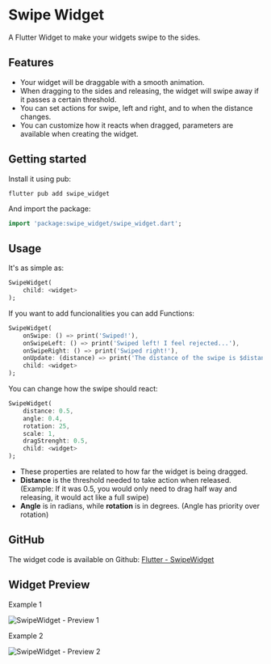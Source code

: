 # Swipe Widget
A Flutter Widget to make your widgets swipe to the sides.

## Features

* Your widget will be draggable with a smooth animation.
* When dragging to the sides and releasing, the widget will swipe away if it passes a certain threshold.
* You can set actions for swipe, left and right, and to when the distance changes.
* You can customize how it reacts when dragged, parameters are available when creating the widget.

## Getting started

Install it using pub:
```
flutter pub add swipe_widget
```

And import the package:
```dart
import 'package:swipe_widget/swipe_widget.dart';
```

## Usage

It's as simple as:
```dart
SwipeWidget(
    child: <widget>
);
```

If you want to add funcionalities you can add Functions:
```dart
SwipeWidget(
    onSwipe: () => print('Swiped!'),
    onSwipeLeft: () => print('Swiped left! I feel rejected...'),
    onSwipeRight: () => print('Swiped right!'),
    onUpdate: (distance) => print('The distance of the swipe is $distance (from 0 to 1)'),
    child: <widget>
);
```

You can change how the swipe should react:
```dart
SwipeWidget(
    distance: 0.5,
    angle: 0.4,
    rotation: 25,
    scale: 1,
    dragStrenght: 0.5,
    child: <widget>
);
```
* These properties are related to how far the widget is being dragged.
* **Distance** is the threshold needed to take action when released. (Example: If it was 0.5, you would only need to drag half way and releasing, it would act like a full swipe)
* **Angle** is in radians, while **rotation** is in degrees. (Angle has priority over rotation)

## GitHub

The widget code is available on Github: [Flutter - SwipeWidget](https://github.com/DrafaKiller/SwipeWidget)

## Widget Preview
Example 1

![SwipeWidget - Preview 1](https://user-images.githubusercontent.com/42767829/161968848-dba36f65-21ed-49a2-b763-f4288c61a28c.gif)

Example 2

![SwipeWidget - Preview 2](https://user-images.githubusercontent.com/42767829/161968853-c2eed51e-ea56-466d-9ee3-841d24280671.gif)

